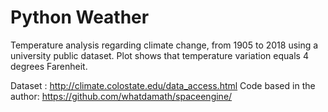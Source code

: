 # Python Weather

Temperature analysis regarding climate change, from 1905 to 2018 using a university public dataset.
Plot shows that temperature variation equals 4 degrees Farenheit. 

Dataset : http://climate.colostate.edu/data_access.html
Code based in the author: https://github.com/whatdamath/spaceengine/ 
